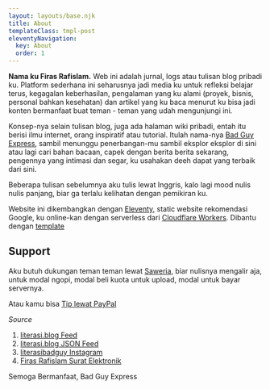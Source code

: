 ```yaml
---
layout: layouts/base.njk
title: About
templateClass: tmpl-post
eleventyNavigation:
  key: About
  order: 1
---
```


**Nama ku Firas Rafislam.** Web ini adalah jurnal, logs atau tulisan blog pribadi ku. Platform sederhana ini seharusnya jadi media ku untuk refleksi belajar terus, kegagalan keberhasilan, pengalaman yang ku alami (proyek, bisnis, personal bahkan kesehatan) dan artikel yang ku baca menurut ku bisa jadi konten bermanfaat buat teman - teman yang udah mengunjungi ini. 

Konsep-nya selain tulisan blog, juga ada halaman wiki pribadi, entah itu berisi ilmu internet, orang inspiratif atau tutorial. Itulah nama-nya [Bad Guy Express](https://literasi.blog), sambil menunggu penerbangan-mu sambil eksplor eksplor di sini atau lagi cari bahan bacaan, capek dengan berita berita sekarang, pengennya yang intimasi dan segar, ku usahakan deeh dapat yang terbaik dari sini.

Beberapa tulisan sebelumnya aku tulis lewat Inggris, kalo lagi mood nulis nulis panjang, biar ga terlalu kelihatan dengan pemikiran ku.

Website ini dikembangkan dengan [Eleventy](https://www.11ty.dev), static website rekomendasi Google, ku online-kan dengan serverless dari [Cloudflare Workers](https://workers.cloudflare.com/). Dibantu dengan [template](https://github.com/11ty/eleventy-base-blog)

## Support

Aku butuh dukungan teman teman lewat [Saweria](https://saweria.co/literasibadguy), biar nulisnya mengalir aja, untuk modal ngopi, modal beli kuota untuk upload, modal untuk bayar servernya.

Atau kamu bisa [Tip lewat PayPal](https://paypal.me/firasraf)

*Source*

1. [literasi.blog Feed](https://literasi.blog/feed/feed.xml)
2. [literasi.blog JSON Feed](https://literasi.blog/feed/feed.json)
3. [literasibadguy Instagram](https://instagram.com/literasibadguy)
4. [Firas Rafislam Surat Elektronik](mailto:firas@literasi.blog)

Semoga Bermanfaat,
Bad Guy Express
